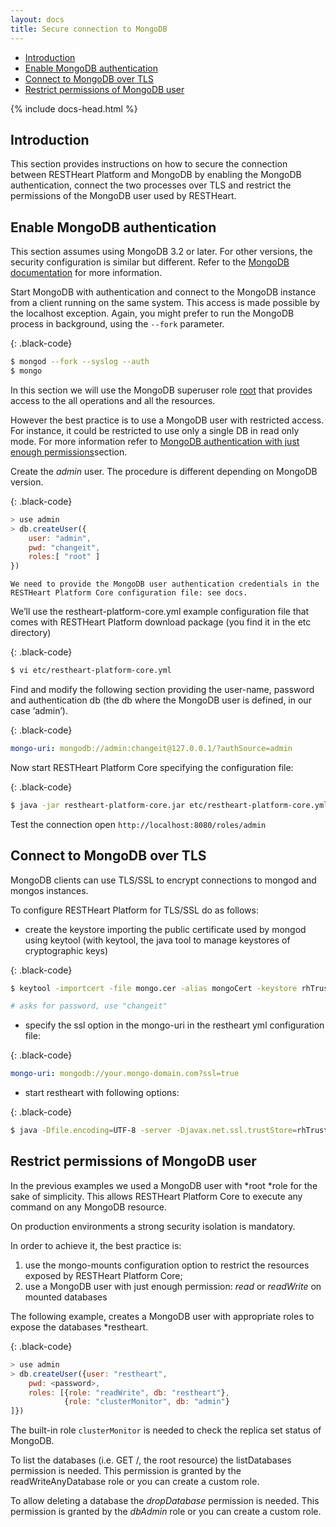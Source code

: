 ```yaml
---
layout: docs
title: Secure connection to MongoDB
---
```


<div markdown="1" class="d-none d-xl-block col-xl-2 order-last bd-toc">

* [Introduction](#introduction)
* [Enable MongoDB authentication](#enable-mongodb-authentication)
* [Connect to MongoDB over TLS](#connect-to-mongodb-over-tls)
* [Restrict permissions of MongoDB user](#restrict-permissions-of-mongodb-user)

</div>
<div markdown="1" class="col-12 col-md-9 col-xl-8 py-md-3 bd-content">

{% include docs-head.html %} 

## Introduction 

This section provides instructions on how to secure the connection between RESTHeart Platform and MongoDB by enabling the MongoDB authentication, connect the two processes over TLS and restrict the permissions of the MongoDB user used by RESTHeart. 

## Enable MongoDB authentication

This section assumes using MongoDB 3.2 or later. For other versions, the security
configuration is similar but different. Refer to the [MongoDB
documentation](https://docs.mongodb.org/manual/tutorial/enable-authentication/)
for more information.

Start MongoDB with authentication and connect to the MongoDB instance
from a client running on the same system. This access is made possible
by the localhost exception. Again, you might prefer to run the MongoDB
process in background, using the `--fork` parameter.

{: .black-code}
``` bash
$ mongod --fork --syslog --auth
$ mongo
```

In this section we will use the MongoDB superuser
role [root](https://docs.mongodb.org/manual/reference/built-in-roles/#superuser-roles)
that provides access to the all operations and all the resources.

However the best practice is to use a MongoDB user with
restricted access. For instance, it could be restricted to use only a
single DB in read only mode. For more information refer to [MongoDB
authentication with just enough
permissions](#auth-with-jep)section.

Create the *admin* user. The procedure is different depending on MongoDB
version.

{: .black-code}
```javascript
> use admin
> db.createUser({
    user: "admin",
    pwd: "changeit",
    roles:[ "root" ]
})
```

    We need to provide the MongoDB user authentication credentials in the RESTHeart Platform Core configuration file: see docs. 

We’ll use the restheart-platform-core.yml example configuration file that comes with RESTHeart Platform download package (you find it in the etc directory)

{: .black-code}
``` bash
$ vi etc/restheart-platform-core.yml
```

Find and modify the following section providing the user-name, password
and authentication db (the db where the MongoDB user is defined, in our
case ‘admin’).

{: .black-code}
``` yml
mongo-uri: mongodb://admin:changeit@127.0.0.1/?authSource=admin
```

Now start RESTHeart Platform Core specifying the configuration file:

{: .black-code}
``` bash
$ java -jar restheart-platform-core.jar etc/restheart-platform-core.yml -e etc/standalone.properties
```

Test the connection open `http://localhost:8080/roles/admin`

## Connect to MongoDB over TLS

MongoDB clients can use TLS/SSL to encrypt connections to mongod and mongos instances.

To configure RESTHeart Platform for TLS/SSL do as follows:

* create the keystore importing the public certificate used by mongod using keytool (with keytool, the java tool to manage keystores of cryptographic keys)

{: .black-code}
``` bash
$ keytool -importcert -file mongo.cer -alias mongoCert -keystore rhTrustStore

# asks for password, use "changeit"
```

* specify the ssl option in the mongo-uri in the restheart yml configuration file:

{: .black-code}
``` yml
mongo-uri: mongodb://your.mongo-domain.com?ssl=true
```
* start restheart with following options:

{: .black-code}
``` bash
$ java -Dfile.encoding=UTF-8 -server -Djavax.net.ssl.trustStore=rhTrustStore -Djavax.net.ssl.trustStorePassword=changeit -Djavax.security.auth.useSubjectCredsOnly=false -jar restheart-platform-core.jar etc/restheart-platform-core.yml -e etc/standalone.properties
```

## Restrict permissions of MongoDB user

In the previous examples we used a MongoDB user with *root *role for the sake of simplicity. This allows RESTHeart Platform Core to execute any command on any MongoDB resource.

On production environments a strong security isolation is mandatory.

In order to achieve it, the best practice is:

1. use the mongo-mounts configuration option to restrict the resources exposed by RESTHeart Platform Core;
2. use a MongoDB user with just enough permission: *read* or *readWrite* on mounted databases 

The following example, creates a MongoDB user with appropriate roles to expose the databases *restheart.

{: .black-code}
```javascript
> use admin
> db.createUser({user: "restheart",
    pwd: <password>,
    roles: [{role: "readWrite", db: "restheart"},
            {role: "clusterMonitor", db: "admin"}
]})
```

The built-in role `clusterMonitor` is needed to check the replica set status of MongoDB.

To list the databases (i.e. GET /, the root resource) the listDatabases permission is needed. This permission is granted by the
readWriteAnyDatabase role or you can create a custom role.

To allow deleting a database the *dropDatabase* permission is needed.
This permission is granted by the *dbAdmin* role or you can create a
custom role.

</div>